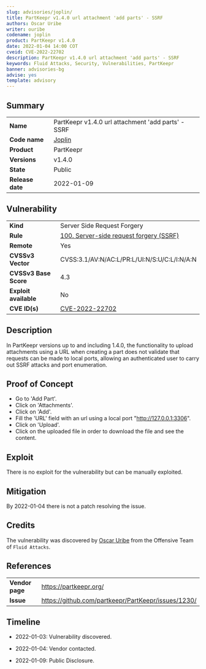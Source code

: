 ```yaml
---
slug: advisories/joplin/
title: PartKeepr v1.4.0 url attachment 'add parts' - SSRF
authors: Oscar Uribe
writer: ouribe
codename: joplin
product: PartKeepr v1.4.0
date: 2022-01-04 14:00 COT
cveid: CVE-2022-22702
description: PartKeepr v1.4.0 url attachment 'add parts' - SSRF
keywords: Fluid Attacks, Security, Vulnerabilities, PartKeepr
banner: advisories-bg
advise: yes
template: advisory
---
```


## Summary

|                    |                                                     |
|--------------------|-----------------------------------------------------|
| **Name**           | PartKeepr v1.4.0 url attachment 'add parts' - SSRF  |
| **Code name**      | [Joplin](https://en.wikipedia.org/wiki/Janis_Joplin)|
| **Product**        | PartKeepr                                           |
| **Versions**       | v1.4.0                                              |
| **State**          | Public                                              |
| **Release date**   | 2022-01-09                                          |

## Vulnerability

|                       |                                                                  |
|-----------------------|------------------------------------------------------------------|
| **Kind**              | Server Side Request Forgery                                      |
| **Rule**              | [100. Server-side request forgery (SSRF)](https://docs.fluidattacks.com/criteria/vulnerabilities/100)   |
| **Remote**            | Yes                                                              |
| **CVSSv3 Vector**     | CVSS:3.1/AV:N/AC:L/PR:L/UI:N/S:U/C:L/I:N/A:N                                                                                        |
| **CVSSv3 Base Score** |   4.3                                                            |
| **Exploit available** |   No                                                             |
| **CVE ID(s)**         | [CVE-2022-22702](https://cve.mitre.org/cgi-bin/cvename.cgi?name=CVE-2022-22702)                   |

## Description

In PartKeepr versions up to and including 1.4.0, the functionality to
upload attachments using a URL when creating a part does not validate that
requests can be made to local ports, allowing an authenticated user
to carry out SSRF attacks and port enumeration.

## Proof of Concept

- Go to 'Add Part'.
- Click on 'Attachments'.
- Click on 'Add'.
- Fill the 'URL' field with an url using a local port "http://127.0.0.1:3306".
- Click on 'Upload'.
- Click on the uploaded file in order to download the file and see the content.

## Exploit

There is no exploit for the vulnerability but can be manually exploited.

## Mitigation

By 2022-01-04 there is not a patch resolving the issue.

## Credits

The vulnerability was discovered by [Oscar
Uribe](https://co.linkedin.com/in/oscar-uribe-londo%C3%B1o-0b6534155) from the Offensive
Team of  `Fluid Attacks`.

## References

|                     |                                                                 |
|---------------------|-----------------------------------------------------------------|
| **Vendor page**     | <https://partkeepr.org/>                                        |
| **Issue**           | <https://github.com/partkeepr/PartKeepr/issues/1230/>           |

## Timeline

- 2022-01-03: Vulnerability discovered.

- 2022-01-04: Vendor contacted.

- 2022-01-09: Public Disclosure.
